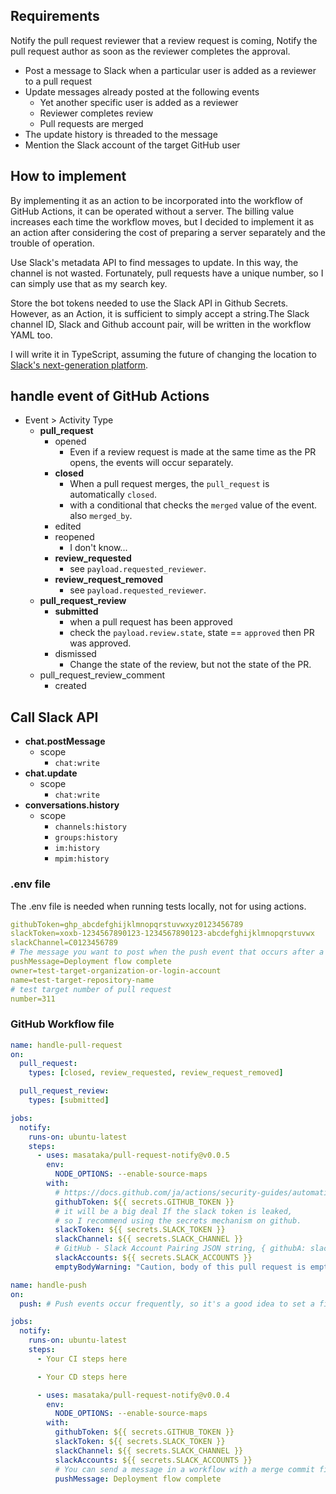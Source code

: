 ## Requirements

Notify the pull request reviewer that a review request is coming,
Notify the pull request author as soon as the reviewer completes the approval.

- Post a message to Slack when a particular user is added as a reviewer to a pull request
- Update messages already posted at the following events
    - Yet another specific user is added as a reviewer
    - Reviewer completes review
    - Pull requests are merged
- The update history is threaded to the message
- Mention the Slack account of the target GitHub user

## How to implement

By implementing it as an action to be incorporated into the workflow of GitHub Actions,
it can be operated without a server. The billing value increases each time the workflow moves,
but I decided to implement it as an action after considering the cost of preparing a server separately
and the trouble of operation.

Use Slack's metadata API to find messages to update. In this way, the channel is not wasted.
Fortunately, pull requests have a unique number, so I can simply use that as my search key.

Store the bot tokens needed to use the Slack API in Github Secrets. However, as an Action,
it is sufficient to simply accept a string.The Slack channel ID, Slack and Github account pair,
will be written in the workflow YAML too.

I will write it in TypeScript, assuming the future of changing the location to
[Slack's next-generation platform](https://api.slack.com/future).

## handle event of GitHub Actions

- Event > Activity Type
    - **pull_request**
        - opened
            - Even if a review request is made at the same time as the PR opens, the events will occur separately.
        - **closed**
            - When a pull request merges, the `pull_request` is automatically `closed`.
            - with a conditional that checks the `merged` value of the event. also `merged_by`.
        - edited
        - reopened
            - I don't know...
        - **review_requested**
            - see `payload.requested_reviewer`.
        - **review_request_removed**
            - see `payload.requested_reviewer`.
    - **pull_request_review**
        - **submitted**
            - when a pull request has been approved
            - check the `payload.review.state`, state == `approved` then PR was approved.
        - dismissed
            - Change the state of the review, but not the state of the PR.
    - pull_request_review_comment
        - created

## Call Slack API

- **chat.postMessage**
    - scope
        - `chat:write`
- **chat.update**
    - scope
        - `chat:write`
- **conversations.history**
    - scope
        - `channels:history`
        - `groups:history`
        - `im:history`
        - `mpim:history`

### .env file

The .env file is needed when running tests locally, not for using actions.

```yml
githubToken=ghp_abcdefghijklmnopqrstuvwxyz0123456789
slackToken=xoxb-1234567890123-1234567890123-abcdefghijklmnopqrstuvwx
slackChannel=C0123456789
# The message you want to post when the push event that occurs after a merge commit is complete.
pushMessage=Deployment flow complete
owner=test-target-organization-or-login-account
name=test-target-repository-name
# test target number of pull request
number=311
```

### GitHub Workflow file

```yml
name: handle-pull-request
on:
  pull_request:
    types: [closed, review_requested, review_request_removed]

  pull_request_review:
    types: [submitted]

jobs:
  notify:
    runs-on: ubuntu-latest
    steps:
      - uses: masataka/pull-request-notify@v0.0.5
        env:
          NODE_OPTIONS: --enable-source-maps
        with:
          # https://docs.github.com/ja/actions/security-guides/automatic-token-authentication
          githubToken: ${{ secrets.GITHUB_TOKEN }}
          # it will be a big deal If the slack token is leaked,
          # so I recommend using the secrets mechanism on github.
          slackToken: ${{ secrets.SLACK_TOKEN }}
          slackChannel: ${{ secrets.SLACK_CHANNEL }}
          # GitHub - Slack Account Pairing JSON string, { githubA: slackA, githubB: slackB ... } style
          slackAccounts: ${{ secrets.SLACK_ACCOUNTS }}
          emptyBodyWarning: "Caution, body of this pull request is empty."
```

```yml
name: handle-push
on:
  push: # Push events occur frequently, so it's a good idea to set a filter.

jobs:
  notify:
    runs-on: ubuntu-latest
    steps:
      - Your CI steps here

      - Your CD steps here

      - uses: masataka/pull-request-notify@v0.0.4
        env:
          NODE_OPTIONS: --enable-source-maps
        with:
          githubToken: ${{ secrets.GITHUB_TOKEN }}
          slackToken: ${{ secrets.SLACK_TOKEN }}
          slackChannel: ${{ secrets.SLACK_CHANNEL }}
          slackAccounts: ${{ secrets.SLACK_ACCOUNTS }}
          # You can send a message in a workflow with a merge commit fired by a pull request merge operation.
          pushMessage: Deployment flow complete
```
